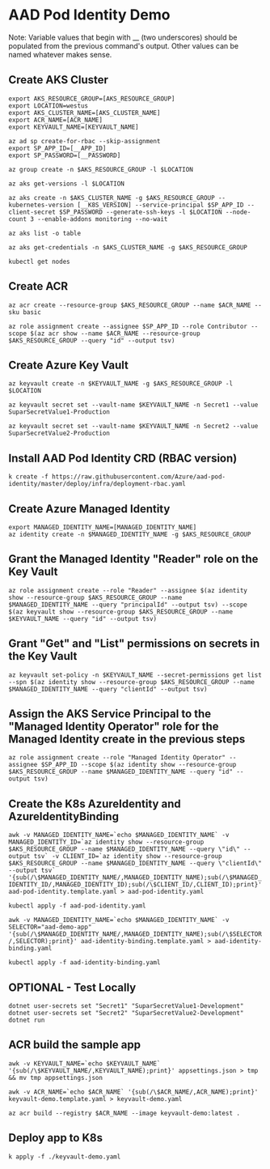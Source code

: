 # AAD Pod Identity Demo

Note: Variable values that begin with __ (two underscores) should be populated from the previous command's output. Other values can be named whatever makes sense.

## Create AKS Cluster

``export AKS_RESOURCE_GROUP=[AKS_RESOURCE_GROUP]``  
``export LOCATION=westus``  
``export AKS_CLUSTER_NAME=[AKS_CLUSTER_NAME]``  
``export ACR_NAME=[ACR_NAME]``  
``export KEYVAULT_NAME=[KEYVAULT_NAME]``

``az ad sp create-for-rbac --skip-assignment``  
``export SP_APP_ID=[__APP_ID]``  
``export SP_PASSWORD=[__PASSWORD]``  

``az group create -n $AKS_RESOURCE_GROUP -l $LOCATION``  

``az aks get-versions -l $LOCATION``  

``az aks create -n $AKS_CLUSTER_NAME -g $AKS_RESOURCE_GROUP --kubernetes-version [__K8S_VERSION] --service-principal $SP_APP_ID --client-secret $SP_PASSWORD --generate-ssh-keys -l $LOCATION --node-count 3 --enable-addons monitoring --no-wait``  

``az aks list -o table``  

``az aks get-credentials -n $AKS_CLUSTER_NAME -g $AKS_RESOURCE_GROUP``  

``kubectl get nodes``

## Create ACR

``az acr create --resource-group $AKS_RESOURCE_GROUP --name $ACR_NAME --sku basic``

``az role assignment create --assignee $SP_APP_ID --role Contributor --scope $(az acr show --name $ACR_NAME --resource-group $AKS_RESOURCE_GROUP --query "id" --output tsv)``  

## Create Azure Key Vault

``az keyvault create -n $KEYVAULT_NAME -g $AKS_RESOURCE_GROUP -l $LOCATION``  

``az keyvault secret set --vault-name $KEYVAULT_NAME -n Secret1 --value SuparSecretValue1-Production``  

``az keyvault secret set --vault-name $KEYVAULT_NAME -n Secret2 --value SuparSecretValue2-Production``  

## Install AAD Pod Identity CRD (RBAC version)

``k create -f https://raw.githubusercontent.com/Azure/aad-pod-identity/master/deploy/infra/deployment-rbac.yaml``  

## Create Azure Managed Identity

``export MANAGED_IDENTITY_NAME=[MANAGED_IDENTITY_NAME]``  
``az identity create -n $MANAGED_IDENTITY_NAME -g $AKS_RESOURCE_GROUP``  

## Grant the Managed Identity "Reader" role on the Key Vault

``az role assignment create --role "Reader" --assignee $(az identity show --resource-group $AKS_RESOURCE_GROUP --name $MANAGED_IDENTITY_NAME --query "principalId" --output tsv) --scope $(az keyvault show --resource-group $AKS_RESOURCE_GROUP --name $KEYVAULT_NAME --query "id" --output tsv)``  

## Grant "Get" and "List" permissions on secrets in the Key Vault

``az keyvault set-policy -n $KEYVAULT_NAME --secret-permissions get list --spn $(az identity show --resource-group $AKS_RESOURCE_GROUP --name $MANAGED_IDENTITY_NAME --query "clientId" --output tsv)``  

## Assign the AKS Service Principal to the "Managed Identity Operator" role for the Managed Identity create in the previous steps

``az role assignment create --role "Managed Identity Operator" --assignee $SP_APP_ID --scope $(az identity show --resource-group $AKS_RESOURCE_GROUP --name $MANAGED_IDENTITY_NAME --query "id" --output tsv)``  

## Create the K8s AzureIdentity and AzureIdentityBinding

``awk -v MANAGED_IDENTITY_NAME=`echo $MANAGED_IDENTITY_NAME` -v MANAGED_IDENTITY_ID=`az identity show --resource-group $AKS_RESOURCE_GROUP --name $MANAGED_IDENTITY_NAME --query \"id\" --output tsv` -v CLIENT_ID=`az identity show --resource-group $AKS_RESOURCE_GROUP --name $MANAGED_IDENTITY_NAME --query \"clientId\" --output tsv` '{sub(/\$MANAGED_IDENTITY_NAME/,MANAGED_IDENTITY_NAME);sub(/\$MANAGED_IDENTITY_ID/,MANAGED_IDENTITY_ID);sub(/\$CLIENT_ID/,CLIENT_ID);print}' aad-pod-identity.template.yaml > aad-pod-identity.yaml``

``kubectl apply -f aad-pod-identity.yaml``  

``awk -v MANAGED_IDENTITY_NAME=`echo $MANAGED_IDENTITY_NAME` -v SELECTOR="aad-demo-app" '{sub(/\$MANAGED_IDENTITY_NAME/,MANAGED_IDENTITY_NAME);sub(/\$SELECTOR/,SELECTOR);print}' aad-identity-binding.template.yaml > aad-identity-binding.yaml``  

``kubectl apply -f aad-identity-binding.yaml``  

## OPTIONAL - Test Locally

``dotnet user-secrets set "Secret1" "SuparSecretValue1-Development"``  
``dotnet user-secrets set "Secret2" "SuparSecretValue2-Development"``  
``dotnet run``  

## ACR build the sample app

``awk -v KEYVAULT_NAME=`echo $KEYVAULT_NAME` '{sub(/\$KEYVAULT_NAME/,KEYVAULT_NAME);print}' appsettings.json > tmp && mv tmp appsettings.json``  

``awk -v ACR_NAME=`echo $ACR_NAME` '{sub(/\$ACR_NAME/,ACR_NAME);print}' keyvault-demo.template.yaml > keyvault-demo.yaml``  

``az acr build --registry $ACR_NAME --image keyvault-demo:latest .``  

## Deploy app to K8s

``k apply -f ./keyvault-demo.yaml``  